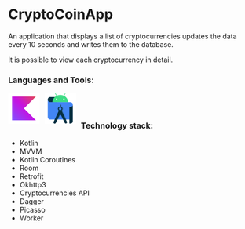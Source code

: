 # CryptoCoinApp
An application that displays a list of cryptocurrencies updates the data every 10 seconds and writes them to the database. 

It is possible to view each cryptocurrency in detail.

### Languages and Tools:
<img align="left" alt="Kotlin" width="64px" hight="64px" src="https://github.com/devicons/devicon/blob/master/icons/kotlin/kotlin-original.svg" style="padding-right:10px;" />
<img align="left" alt="Android Studio" width="64px" hight="64px" src="https://github.com/devicons/devicon/blob/master/icons/androidstudio/androidstudio-original.svg" style="padding-right:10px;" />

<br />
<br />

### Technology stack:
- Kotlin
- MVVM
- Kotlin Coroutines
- Room
- Retrofit
- Okhttp3
- Cryptocurrencies API
- Dagger
- Picasso
- Worker
